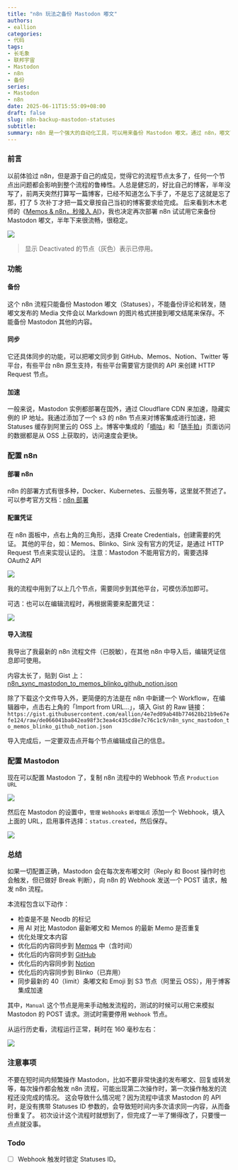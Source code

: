 ```yaml
---
title: "n8n 玩法之备份 Mastodon 嘟文"
authors:
- eallion
categories:
- 代码
tags:
- 长毛象
- 联邦宇宙
- Mastodon
- n8n
- 备份
series:
- Mastodon
- n8n
date: 2025-06-11T15:55:09+08:00
draft: false
slug: n8n-backup-mastodon-statuses
subtitle:
summary: n8n 是一个强大的自动化工具，可以用来备份 Mastodon 嘟文。通过 n8n，嘟文可以同步到 GitHub、Memos、Notion 和 Twitter 等平台，实现多平台内容管理。为了加速访问，通过 Cloudflare CDN 加速和阿里云 OSS 缓存提高了博客的加载速度。在配置过程中，需要在 n8n 中创建凭证，并使用 Webhook 与 Mastodon 进行集成。当发布新嘟文时，Mastodon 会触发 n8n 流程，将优化后的内容同步到各个指定的平台上，从而实现高效的内容备份与分发。整个流程运行稳定且快速，为用户提供了一种便捷的数字资产管理方式。
---
```


### 前言

以前体验过 n8n，但是源于自己的成见，觉得它的流程节点太多了，任何一个节点出问题都会影响到整个流程的鲁棒性。人总是健忘的，好比自己的博客，半年没写了，前两天突然打算写一篇博客，已经不知道怎么下手了，不是忘了这就是忘了那，打了 5 次补丁才把一篇文章按自己当初的博客要求给完成。
后来看到木木老师的《[Memos & n8n，秒接入 AI](https://immmmm.com/get-ai-memos/)》，我也决定再次部署 n8n 试试用它来备份 Mastodon 嘟文，半年下来很流畅，很稳定。

![](n8n-sync.png)

> 显示 Deactivated 的节点（灰色）表示已停用。

### 功能

#### 备份

这个 n8n 流程只能备份 Mastodon 嘟文（Statuses），不能备份评论和转发，随嘟文发布的 Media 文件会以 Markdown 的图片格式拼接到嘟文结尾来保存。不能备份 Mastodon 其他的内容。

#### 同步

它还具体同步的功能，可以把嘟文同步到 GitHub、Memos、Notion、Twitter 等平台，有些平台 n8n 原生支持，有些平台需要官方提供的 API 来创建 HTTP Request 节点。

#### 加速

一般来说，Mastodon 实例都部署在国外，通过 Cloudflare CDN 来加速，隐藏实例的 IP 地址。我通过添加了一个 s3 的 n8n 节点来对博客集成进行加速，把 Statuses 缓存到阿里云的 OSS 上。博客中集成的「[嘀咕](https://www.eallion.com/mastodon/)」和「[随手拍](https://www.eallion.com/album/)」页面访问的数据都是从 OSS 上获取的，访问速度会更快。

### 配置 n8n

#### 部署 n8n

n8n 的部署方式有很多种，Docker、Kubernetes、云服务等，这里就不赘述了。可以参考官方文档：[n8n 部署](https://docs.n8n.io/getting-started/installation/)

#### 配置凭证

在 n8n 面板中，点右上角的三角形，选择 Create Credentials，创建需要的凭证。
其他的平台，如：Memos、Blinko、Sink 没有官方的凭证，是通过 HTTP Request 节点来实现认证的。
注意：Mastodon 不能用官方的，需要选择 OAuth2 API

![](n8n-credentials.png)

我的流程中用到了以上几个节点，需要同步到其他平台，可模仿添加即可。

可选：也可以在编辑流程时，再根据需要来配置凭证：

![](n8n-create-credential.png)

#### 导入流程

我导出了我最新的 n8n 流程文件（已脱敏），在其他 n8n 中导入后，编辑凭证信息即可使用。

内容太长了，贴到 Gist 上：[n8n_sync_mastodon_to_memos_blinko_github_notion.json](https://gist.github.com/eallion/4e7ed09ab48b774628b21b9e67efe124)

除了下载这个文件导入外，更简便的方法是在 n8n 中新建一个 Workflow，在编辑器中，点击右上角的「Import from URL...」，填入 Gist 的 Raw 链接：`https://gist.githubusercontent.com/eallion/4e7ed09ab48b774628b21b9e67efe124/raw/de066041ba842ea98f3c3ea4c435cd8e7c76c1c9/n8n_sync_mastodon_to_memos_blinko_github_notion.json`

导入完成后，一定要双击点开每个节点编辑成自己的信息。

### 配置 Mastodon

现在可以配置 Mastodon 了，复制 n8n 流程中的 Webhook 节点 `Production URL`

![](n8n-webhook-url.png)

然后在 Mastodon 的设置中，`管理` `Webhooks` `新增端点` 添加一个 Webhook，填入上面的 URL，启用事件选择：`status.created`，然后保存。

![](n8n-mastodon-webhook.png)

### 总结

如果一切配置正确，Mastodon 会在每次发布嘟文时（Reply 和 Boost 操作时也会触发，但已做好 Break 判断），向 n8n 的 Webhook 发送一个 POST 请求，触发 n8n 流程。

本流程包含以下动作：

- 检查是不是 Neodb 的标记
- 用 AI 对比 Mastodon 最新嘟文和 Memos 的最新 Memo 是否重复
- 优化处理文本内容
- 优化后的内容同步到 [Memos](https://memos.eallion.com) 中（含时间）
- 优化后的内容同步到 [GitHub](https://github.com/eallion/mastodon_statuses)
- 优化后的内容同步到 [Notion](https://eallion.notion.site/165d789fe4ec804f8bccf52c757c75d2)
- 优化后的内容同步到 Blinko（已弃用）
- 同步最新的 40（limit）条嘟文和 Emoji 到 S3 节点（阿里云 OSS），用于博客集成加速

其中，`Manual` 这个节点是用来手动触发流程的，测试的时候可以用它来模拟 Mastodon 的 POST 请求。测试时需要停用 `Webhook` 节点。

从运行历史看，流程运行正常，耗时在 160 毫秒左右：

![](n8n-executions.png)

### 注意事项

不要在短时间内频繁操作 Mastodon，比如不要非常快速的发布嘟文、回复或转发等，每次操作都会触发 n8n 流程，可能出现第二次操作时，第一次操作触发的流程还没完成的情况。
这会导致什么情况呢？因为流程中请求 Mastodon 的 API 时，是没有携带 Statuses ID 参数的，会导致短时间内多次请求同一内容，从而备份重复了。
初次设计这个流程时就想到了，但完成了一半了懒得改了，只要慢一点点就没事。

### Todo

- [ ] Webhook 触发时锁定 Statuses ID。
